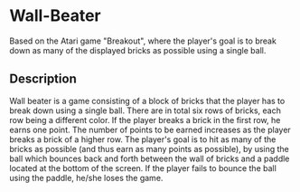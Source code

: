 # Wall-Beater
Based on the Atari game "Breakout", where the player's goal is to break down as many of the displayed bricks as possible using a single ball.

## Description
Wall beater is a game consisting of a block of bricks that the player has to break
 down using a single ball.
There are in total six rows of bricks, each row being a different color. If the
 player breaks a brick in the first row, he earns one point. The number of points
  to be earned increases as the player breaks a brick of a higher row. The player's
   goal is to hit as many of the bricks as possible (and thus earn as many points
    as possible), by using the ball which bounces back and forth between the wall
     of bricks and a paddle located at the bottom of the screen. If the player fails
      to bounce the ball using the paddle, he/she loses the game.


